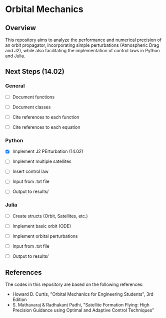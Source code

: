 # Orbital Mechanics

## Overview
This repository aims to analyze the performance and numerical precision of an orbit propagator, incorporating simple perturbations (Atmospheric Drag and J2), while also facilitating the implementation of control laws in Python and Julia.

## Next Steps (14.02)
### General
- [ ] Document functions
- [ ] Document classes
- [ ] Cite references to each function
- [ ] Cite references to each equation


### Python 
- [x] Implement J2 PErturbation (14.02)
- [ ] Implement multiple satellites
- [ ] Insert control law
- [ ] Input from .txt file
- [ ] Output to results/


### Julia
- [ ] Create structs (Orbit, Satellites, etc.)
- [ ] Implement basic orbit (ODE)
- [ ] Implement orbital perturbations
- [ ] Input from .txt file
- [ ] Output to results/


## References
The codes in this repository are based on the following references:
- Howard D. Curtis, "Orbital Mechanics for Engineering Students", 3rd Edition
- S. Mathavaraj & Radhakant Padhi, "Satellite Formation Flying: High Precision Guidance using Optimal and Adaptive Control Techniques"
